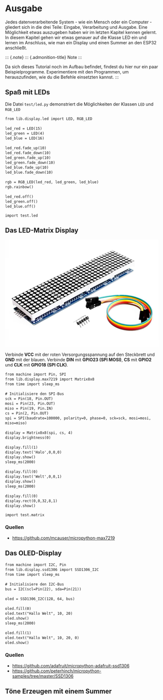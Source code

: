 Ausgabe
=======

Jedes datenverarbeitende System - wie ein Mensch oder ein Computer -
gliedert sich in die drei Teile: Eingabe, Verarbeitung und Ausgabe. Eine
Möglichkeit etwas auszugeben haben wir im letzten Kapitel kennen
gelernt. In diesem Kapitel gehen wir etwas genauer auf die Klasse LED
ein und lernen im Anschluss, wie man ein Display und einen Summer an den
ESP32 anschließt.

::: {.note}
::: {.admonition-title}
Note
:::

Da sich dieses Tutorial noch im Aufbau befindet, findest du hier nur ein
paar Beispielprogramme. Experimentiere mit den Programmen, um
herauszufinden, wie du die Befehle einsetzten kannst.
:::

Spaß mit LEDs
-------------

Die Datei `test/led.py` demonstriert die Möglichkeiten der Klassen `LED`
und `RGB_LED`

``` {.sourceCode .py}
from lib.display.led import LED, RGB_LED

led_red = LED(15)
led_green = LED(4)
led_blue = LED(16)

led_red.fade_up(10)
led_red.fade_down(10)
led_green.fade_up(10)
led_green.fade_down(10)
led_blue.fade_up(10)
led_blue.fade_down(10)

rgb = RGB_LED(led_red, led_green, led_blue)
rgb.rainbow()

led_red.off()
led_green.off()
led_blue.off()
```

``` {.sourceCode .py}
import test.led
```

Das LED-Matrix Display
----------------------

![image](img/MAX7219.jpg)

Verbinde **VCC** mit der roten Versorgungsspannung auf den Steckbrett
und **GND** mit der blauen. Verbinde **DIN** mit **GPIO23 (SPI MOSI)**,
**CS** mit **GPIO2** und **CLK** mit **GPIO18 (SPI CLK)**.

``` {.sourceCode .py}
from machine import Pin, SPI
from lib.display.max7219 import Matrix8x8
from time import sleep_ms

# Initialisiere den SPI-Bus
sck = Pin(18, Pin.OUT)
mosi = Pin(23, Pin.OUT)
miso = Pin(19, Pin.IN)
cs = Pin(2, Pin.OUT)
spi = SPI(baudrate=100000, polarity=0, phase=0, sck=sck, mosi=mosi, miso=miso)

display = Matrix8x8(spi, cs, 4)
display.brightness(0)

display.fill(1)
display.text('Halo',0,0,0)
display.show()
sleep_ms(2000)

display.fill(0)
display.text('Welt',0,0,1)
display.show()
sleep_ms(2000)

display.fill(0)
display.rect(0,0,32,8,1)
display.show()
```

``` {.sourceCode .py}
import test.matrix
```

### Quellen

-   <https://github.com/mcauser/micropython-max7219>

Das OLED-Display
----------------

``` {.sourceCode .py}
from machine import I2C, Pin
from lib.display.ssd1306 import SSD1306_I2C
from time import sleep_ms

# Initialisiere den I2C-Bus
bus = I2C(scl=Pin(22), sda=Pin(21))

oled = SSD1306_I2C(128, 64, bus)

oled.fill(0)
oled.text("Hallo Welt", 10, 20)
oled.show()
sleep_ms(2000)

oled.fill(1)
oled.text("Hallo Welt", 10, 20, 0)
oled.show()
```

### Quellen

-   <https://github.com/adafruit/micropython-adafruit-ssd1306>
-   <https://github.com/peterhinch/micropython-samples/tree/master/SSD1306>

Töne Erzeugen mit einem Summer
------------------------------
